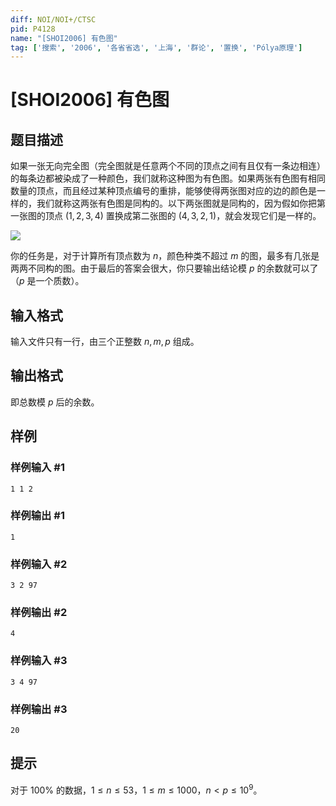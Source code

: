 ```yaml
---
diff: NOI/NOI+/CTSC
pid: P4128
name: "[SHOI2006] 有色图"
tag: ['搜索', '2006', '各省省选', '上海', '群论', '置换', 'Pólya原理']
---
```

# [SHOI2006] 有色图
## 题目描述

如果一张无向完全图（完全图就是任意两个不同的顶点之间有且仅有一条边相连）的每条边都被染成了一种颜色，我们就称这种图为有色图。如果两张有色图有相同数量的顶点，而且经过某种顶点编号的重排，能够使得两张图对应的边的颜色是一样的，我们就称这两张有色图是同构的。以下两张图就是同构的，因为假如你把第一张图的顶点 $(1,2,3,4)$ 置换成第二张图的 $(4,3,2,1)$，就会发现它们是一样的。

![](https://cdn.luogu.com.cn/upload/pic/13240.png) 

你的任务是，对于计算所有顶点数为 $n$，颜色种类不超过 $m$ 的图，最多有几张是两两不同构的图。由于最后的答案会很大，你只要输出结论模 $p$ 的余数就可以了（$p$ 是一个质数）。

## 输入格式

输入文件只有一行，由三个正整数 $n,m,p$ 组成。
## 输出格式

即总数模 $p$ 后的余数。
## 样例

### 样例输入 #1
```
1 1 2
```
### 样例输出 #1
```
1
```
### 样例输入 #2
```
3 2 97
```
### 样例输出 #2
```
4
```
### 样例输入 #3
```
3 4 97
```
### 样例输出 #3
```
20
```
## 提示

对于 $100 \%$ 的数据，$1\leq n\leq 53$，$1\leq m\leq 1000$，$n<p\leq 10^9$。
